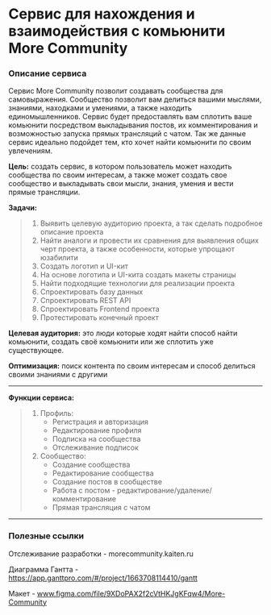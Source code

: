 # Сервис для нахождения и взаимодействия с комьюнити More Community

### Описание сервиса

Сервис More Community позволит создавать сообщества для самовыражения. Сообщество позволит вам делиться вашими мыслями, знаниями, находками и умениями, а также находить единомышленников. Сервис будет предоставлять вам сплотить ваше комьюнити посредством выкладывания постов, их комментирования и возможностью запуска прямых трансляций с чатом. Так же данные сервис идеально подойдет тем, кто хочет найти комьюнити по своим увлечениям.

**Цель:** создать сервис, в котором пользователь может находить сообщества по своим интересам, а также может создать свое сообщество и выкладывать свои мысли, знания, умения и вести прямые трансляции.

**Задачи:**
> 1. Выявить целевую аудиторию проекта, а так сделать подробное описание проекта
> 2. Найти аналоги и провести их сравнения для выявления общих черт проекта, а также особенности, которые упрощают юзабилити
> 3. Создать логотип и UI-кит
> 4. На основе логотипа и UI-кита создать макеты страницы
> 5. Найти подходящие технологии для реализации проекта
> 6. Спроектировать базу данных
> 7. Спроектировать REST API
> 8. Спроектировать Frontend проекта
> 9. Протестировать конечный проект

**Целевая аудитория:** это люди которые ходят найти способ найти комьюнити, создать своё комьюнити или же сплотить уже существующее.

**Оптимизация:** поиск контента по своим интересам и способ делиться своими знаниями с другими
___

**Функции сервиса:**
> 1. Профиль:
>     - Регистрация и авторизация
>     - Редактирование профиля
>     - Подписка на сообщества
>     - Отслеживание подписок
> 2. Сообщество:
>     - Создание сообщества
>     - Редактирование сообщества
>     - Создание постов в сообществе
>     - Работа с постом - редактирование/удаление/комментирование
>     - Прямая трансляция с чатом
    
___

### Полезные ссылки

Отслеживание разработки - morecommunity.kaiten.ru

Диаграмма Гантта - https://app.ganttpro.com/#/project/1663708114410/gantt

Макет - www.figma.com/file/9XDoPAX2f2cVtHKJgKFqw4/More-Community
